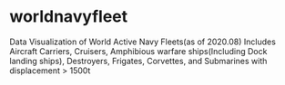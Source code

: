 # worldnavyfleet
Data Visualization of World Active Navy Fleets(as of 2020.08)
Includes Aircraft Carriers, Cruisers, Amphibious warfare ships(Including Dock landing ships), Destroyers, Frigates, Corvettes, and Submarines with displacement > 1500t
